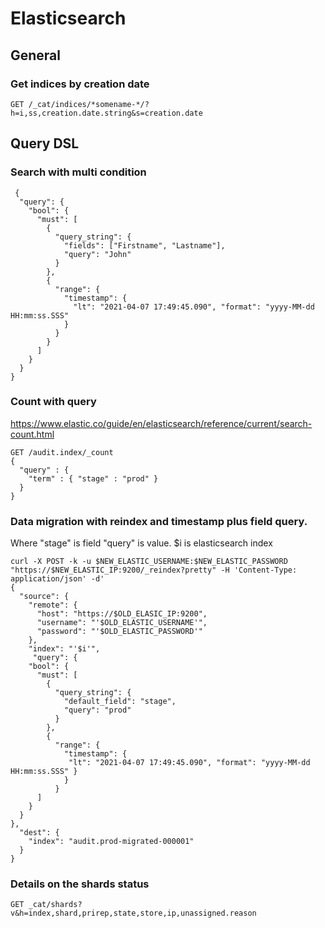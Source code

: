# Elasticsearch 

## General

### Get indices by creation date
```
GET /_cat/indices/*somename-*/?h=i,ss,creation.date.string&s=creation.date
```


## Query DSL 

### Search with multi condition
```
 {
  "query": {
    "bool": {
      "must": [
        {
          "query_string": {
            "fields": ["Firstname", "Lastname"],
            "query": "John"
          }
        },
        {
          "range": {
            "timestamp": {
              "lt": "2021-04-07 17:49:45.090", "format": "yyyy-MM-dd HH:mm:ss.SSS" 
            }
          }
        }
      ]
    }
  }
}

```




### Count with query 
https://www.elastic.co/guide/en/elasticsearch/reference/current/search-count.html

```
GET /audit.index/_count
{
  "query" : {
    "term" : { "stage" : "prod" }
  }
}
```

### Data migration with reindex and timestamp plus field query.

Where "stage" is field
"query" is value.
$i is elasticsearch index  


```
curl -X POST -k -u $NEW_ELASTIC_USERNAME:$NEW_ELASTIC_PASSWORD "https://$NEW_ELASTIC_IP:9200/_reindex?pretty" -H 'Content-Type: application/json' -d'
{
  "source": {
    "remote": {
      "host": "https://$OLD_ELASIC_IP:9200",
      "username": "'$OLD_ELASTIC_USERNAME'",
      "password": "'$OLD_ELASTIC_PASSWORD'"
    },
    "index": "'$i'",
     "query": {
    "bool": {
      "must": [
        {
          "query_string": {
            "default_field": "stage",
            "query": "prod"
          }
        },
        {
          "range": {
            "timestamp": {
             "lt": "2021-04-07 17:49:45.090", "format": "yyyy-MM-dd HH:mm:ss.SSS" }
            }
          }
      ]
    }
  }
},
  "dest": {
    "index": "audit.prod-migrated-000001"
  }
}

```

### Details on the shards status

```
GET _cat/shards?v&h=index,shard,prirep,state,store,ip,unassigned.reason
```
